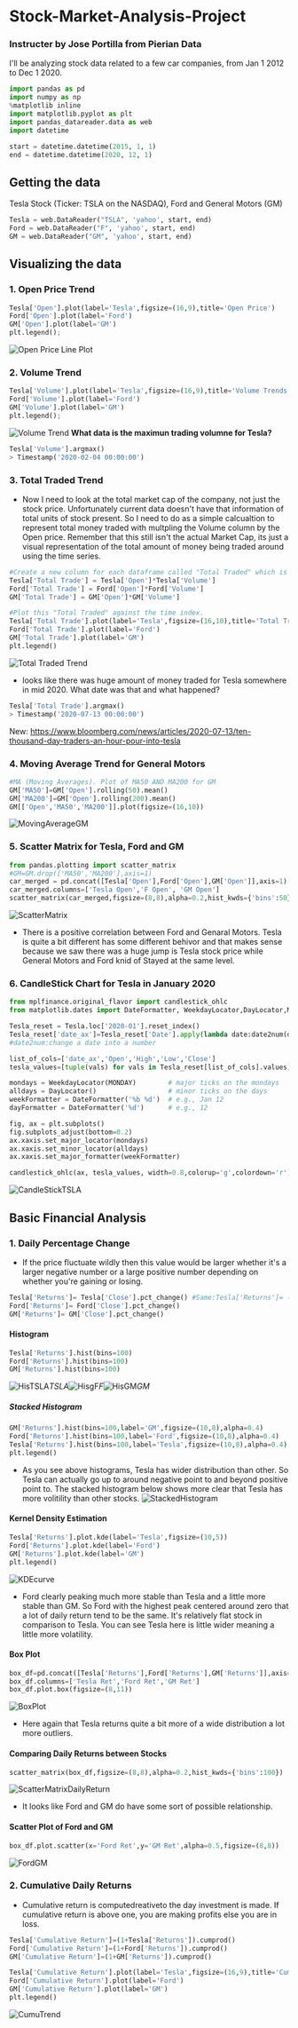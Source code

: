 # Stock-Market-Analysis-Project
### Instructer by Jose Portilla from Pierian Data
I'll be analyzing stock data related to a few car companies, from Jan 1 2012 to Dec 1 2020.

```python
import pandas as pd
import numpy as np
%matplotlib inline
import matplotlib.pyplot as plt
import pandas_datareader.data as web
import datetime

start = datetime.datetime(2015, 1, 1)
end = datetime.datetime(2020, 12, 1)
```

## Getting the data
Tesla Stock (Ticker: TSLA on the NASDAQ), Ford and General Motors (GM)

```python
Tesla = web.DataReader("TSLA", 'yahoo', start, end)
Ford = web.DataReader("F", 'yahoo', start, end)
GM = web.DataReader("GM", 'yahoo', start, end)
```

## Visualizing the data
### 1. Open Price Trend
```python
Tesla['Open'].plot(label='Tesla',figsize=(16,9),title='Open Price')
Ford['Open'].plot(label='Ford')
GM['Open'].plot(label='GM')
plt.legend();
```
![Open Price Line Plot](Fig/OpenPriceLinePlot.png)

### 2. Volume Trend
```python
Tesla['Volume'].plot(label='Tesla',figsize=(16,9),title='Volume Trends')
Ford['Volume'].plot(label='Ford')
GM['Volume'].plot(label='GM')
plt.legend();
```
![Volume Trend](Fig/VolumeTrend.png)
**What data is the maximun trading volumne for Tesla?**
```python
Tesla['Volume'].argmax()
> Timestamp('2020-02-04 00:00:00')
```

### 3. Total Traded Trend
- Now I need to look at the total market cap of the company, not just the stock price. Unfortunately current data doesn't have that information of total units of stock present. So I need to do as a simple calcualtion to represent total money traded with multpling the Volume column by the Open price. Remember that this still isn't the actual Market Cap, its just a visual representation of the total amount of money being traded around using the time series.
```python
#Create a new column for each dataframe called "Total Traded" which is the Open Price multiplied by the Volume Traded.
Tesla['Total Trade'] = Tesla['Open']*Tesla['Volume']
Ford['Total Trade'] = Ford['Open']*Ford['Volume']
GM['Total Trade'] = GM['Open']*GM['Volume']
```
```python
#Plot this "Total Traded" against the time index.
Tesla['Total Trade'].plot(label='Tesla',figsize=(16,10),title='Total Traded')
Ford['Total Trade'].plot(label='Ford')
GM['Total Trade'].plot(label='GM')
plt.legend()
```
![Total Traded Trend](Fig/TotalTrade.png)
- looks like there was huge amount of money traded for Tesla somewhere in mid 2020. What date was that and what happened?
```python
Tesla['Total Trade'].argmax()
> Timestamp('2020-07-13 00:00:00')
```
New: https://www.bloomberg.com/news/articles/2020-07-13/ten-thousand-day-traders-an-hour-pour-into-tesla

### 4. Moving Average Trend for General Motors
```python
#MA (Moving Averages). Plot of MA50 AND MA200 for GM
GM['MA50']=GM['Open'].rolling(50).mean()
GM['MA200']=GM['Open'].rolling(200).mean()
GM[['Open','MA50','MA200']].plot(figsize=(16,10))
```
![MovingAverageGM](Fig/MovingAverageGM.png)

### 5. Scatter Matrix for Tesla, Ford and GM
```python 
from pandas.plotting import scatter_matrix
#GM=GM.drop(['MA50','MA200'],axis=1)
car_merged = pd.concat([Tesla['Open'],Ford['Open'],GM['Open']],axis=1)
car_merged.columns=['Tesla Open','F Open', 'GM Open']
scatter_matrix(car_merged,figsize=(8,8),alpha=0.2,hist_kwds={'bins':50})
```
![ScatterMatrix](Fig/ScatterMatrix.png)
- There is a positive correlation between Ford and Genaral Motors. Tesla is quite a bit different has some different behivor and that makes sense because we saw there was a huge jump is Tesla stock price while General Motors and Ford knid of Stayed at the same level.

### 6. CandleStick Chart for Tesla in January 2020
```python
from mplfinance.original_flavor import candlestick_ohlc
from matplotlib.dates import DateFormatter, WeekdayLocator,DayLocator,MONDAY,date2num

Tesla_reset = Tesla.loc['2020-01'].reset_index()
Tesla_reset['date_ax']=Tesla_reset['Date'].apply(lambda date:date2num(date))
#date2num:change a date into a number 

list_of_cols=['date_ax','Open','High','Low','Close']
tesla_values=[tuple(vals) for vals in Tesla_reset[list_of_cols].values]

mondays = WeekdayLocator(MONDAY)        # major ticks on the mondays
alldays = DayLocator()                  # minor ticks on the days
weekFormatter = DateFormatter('%b %d')  # e.g., Jan 12
dayFormatter = DateFormatter('%d')      # e.g., 12
```
```python
fig, ax = plt.subplots()
fig.subplots_adjust(bottom=0.2)
ax.xaxis.set_major_locator(mondays)
ax.xaxis.set_minor_locator(alldays)
ax.xaxis.set_major_formatter(weekFormatter)

candlestick_ohlc(ax, tesla_values, width=0.8,colorup='g',colordown='r')
```
![CandleStickTSLA](Fig/CandleStickTSLA.png)

## Basic Financial Analysis
### 1. Daily Percentage Change
- If the price fluctuate wildly then this value would be larger whether it's a larger negative number or a large positive number depending on whether you're gaining or losing.
```python
Tesla['Returns']= Tesla['Close'].pct_change() #Same:Tesla['Returns']= (Tesla['Close']/Tesla['Close'].shift(1))-1
Ford['Returns']= Ford['Close'].pct_change()
GM['Returns']= GM['Close'].pct_change()
```
#### Histogram
```python
Tesla['Returns'].hist(bins=100)
Ford['Returns'].hist(bins=100)
GM['Returns'].hist(bins=100)
```
![HisTSLA](Fig/HisTSLA.png)*TSLA*![HisgF](HisgF.png)*F*![HisGM](HisGM.png)*GM*
##### Stacked Histogram
```python
GM['Returns'].hist(bins=100,label='GM',figsize=(10,8),alpha=0.4)
Ford['Returns'].hist(bins=100,label='Ford',figsize=(10,8),alpha=0.4)
Tesla['Returns'].hist(bins=100,label='Tesla',figsize=(10,8),alpha=0.4)
plt.legend()
```
- As you see above histograms, Tesla has wider distribution than other. So Tesla can actually go up to around negative point to and beyond positive point to. The stacked histogram below shows more clear that Tesla has more volitility than other stocks.
![StackedHistogram](Fig/StackedHistogram.png)
#### Kernel Density Estimation
```python
Tesla['Returns'].plot.kde(label='Tesla',figsize=(10,5))
Ford['Returns'].plot.kde(label='Ford')
GM['Returns'].plot.kde(label='GM')
plt.legend()
```
![KDEcurve](Fig/KDEcurve.png)
- Ford clearly peaking much more stable than Tesla and a little more stable than GM. So Ford with the highest peak centered around zero that a lot of daily return tend to be the same. It's relatively flat stock in comparison to Tesla. You can see Tesla here is little wider meaning a little more volatility.
#### Box Plot
```python
box_df=pd.concat([Tesla['Returns'],Ford['Returns'],GM['Returns']],axis=1)
box_df.columns=['Tesla Ret','Ford Ret','GM Ret']
box_df.plot.box(figsize=(8,11))
```
![BoxPlot](Fig/BoxPlot.png)
- Here again that Tesla returns quite a bit more of a wide distribution a lot more outliers.
#### Comparing Daily Returns between Stocks
```python
scatter_matrix(box_df,figsize=(8,8),alpha=0.2,hist_kwds={'bins':100})
```
![ScatterMatrixDailyReturn](Fig/ScatterMatrixDailyReturn.png)
- It looks like Ford and GM do have some sort of possible relationship.
#### Scatter Plot of Ford and GM
```python
box_df.plot.scatter(x='Ford Ret',y='GM Ret',alpha=0.5,figsize=(8,8))
```
![FordGM](Fig/FordGM.png)

### 2. Cumulative Daily Returns
- Cumulative return is computedreativeto the day investment is made. If cumulative return is above one, you are making profits else you are in loss.
```python
Tesla['Cumulative Return']=(1+Tesla['Returns']).cumprod()
Ford['Cumulative Return']=(1+Ford['Returns']).cumprod()
GM['Cumulative Return']=(1+GM['Returns']).cumprod()
```
```python
Tesla['Cumulative Return'].plot(label='Tesla',figsize=(16,9),title='Cumulative Return')
Ford['Cumulative Return'].plot(label='Ford')
GM['Cumulative Return'].plot(label='GM')
plt.legend()
```
![CumuTrend](Fig/CumuTrend.png)

